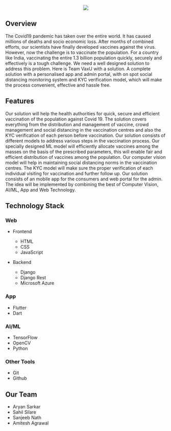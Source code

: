 <p align="center">
  <img  src="https://github.com/sahil9001/VaxU_Codebreak_2.0/blob/main/VaxU.png">
</p>


## Overview

The Covid19 pandemic has taken over the entire world. It has caused millions of deaths and socio economic loss. After months of combined efforts, our scientists have finally developed vaccines against the virus. However, now the challenge is to vaccinate the population. For a country like India, vaccinating the entire 1.3 billion population quickly, securely and effectively is a tough challenge. We need a well designed solution to address this problem. Here is Team VaxU with a solution. A complete solution with a personalised app and admin portal, with on spot social distancing monitoring system and KYC verification model, which will make the process convenient, effective and hassle free.

## Features

Our solution will help the health authorities for quick, secure and efficient vaccination of the population against Covid 19. The solution covers everything from the distribution and management of vaccine, crowd management and social distancing in the vaccination centres and also the KYC verification of each person before vaccination. Our solution consists of different models to address various steps in the vaccination process. Our specially designed ML model will efficiently allocate vaccines among the masses on the basis of the prescribed parameters, this will enable fair and efficient distribution of vaccines among the  population. Our computer vision model will help in maintaining social distancing norms in the vaccination centres. The KYC model will make sure the proper verification of each individual visiting for vaccination and further follow up. Our solution consists of an mobile app for the consumers and web portal for the admin. The idea will be implemented by combining the best of Computer Vision, AI/ML, App and Web Technology.

## Technology Stack

### Web

- Frontend
  - HTML
  - CSS
  - JavaScript
  
- Backend
  - Django
  - Django Rest
  - Microsoft Azure
### App
  
- Flutter
- Dart

### AI/ML

- TensorFlow
- OpenCV
- Python

### Other Tools
- Git
- Github

## Our Team

* Aryan Sarkar
* Sahil Silare
* Sanjeeb Nath
* Amitesh Agrawal
